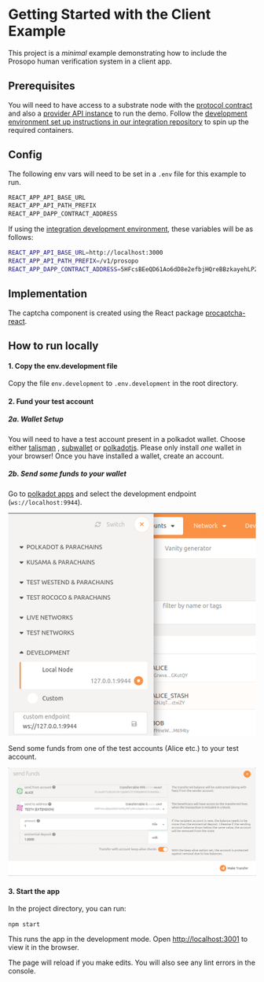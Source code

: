 # Getting Started with the Client Example

This project is a *minimal* example demonstrating how to include the Prosopo human verification system in a client app.

## Prerequisites

You will need to have access to a substrate node with the [protocol contract](https://github.com/prosopo-io/protocol)
and also a [provider API instance](https://github.com/prosopo-io/provider) to run the demo. Follow
the [development environment set up instructions in our integration repository](https://github.com/prosopo-io/integration#development-environment-set-up)
to spin up the required containers.

## Config

The following env vars will need to be set in a `.env` file for this example to run.

```bash
REACT_APP_API_BASE_URL
REACT_APP_API_PATH_PREFIX
REACT_APP_DAPP_CONTRACT_ADDRESS
```

If using
the [integration development environment](https://github.com/prosopo-io/integration#development-environment-set-up),
these variables will be as follows:

```bash
REACT_APP_API_BASE_URL=http://localhost:3000
REACT_APP_API_PATH_PREFIX=/v1/prosopo
REACT_APP_DAPP_CONTRACT_ADDRESS=5HFcsBEeQD61Ao6dD8e2efbjHQreBBzkayehLPZt9H3P83e6
```

## Implementation

The captcha component is created using the React
package [procaptcha-react](https://github.com/prosopo-io/procaptcha-react).

## How to run locally

#### 1. Copy the env.development file

Copy the file `env.development` to `.env.development` in the root directory.

#### 2. Fund your test account

##### 2a. Wallet Setup

You will need to have a test account present in a polkadot wallet. Choose either
[talisman](https://chrome.google.com/webstore/detail/talisman-polkadot-wallet/fijngjgcjhjmmpcmkeiomlglpeiijkld)
, [subwallet](https://chrome.google.com/webstore/detail/subwallet-polkadot-extens/onhogfjeacnfoofkfgppdlbmlmnplgbn)
or [polkadotjs](https://polkadot.js.org/extension/). Please only install *one* wallet in your browser! Once you have
installed a wallet, create an account.

##### 2b. Send some funds to your wallet

Go to [polkadot apps](https://polkadot.js.org/apps/?rpc=ws%3A%2F%2F127.0.0.1%3A9944#/accounts) and select the
development endpoint (`ws://localhost:9944`).

![Select endpoint](assets/img-endpoint.png)

Send some funds from one of the test accounts (Alice etc.) to your test account.

![Send funds](assets/img-send-funds.png)



#### 3. Start the app

In the project directory, you can run:

`npm start`

This runs the app in the development mode. Open [http://localhost:3001](http://localhost:3001) to view it in the
browser.

The page will reload if you make edits. You will also see any lint errors in the console.
